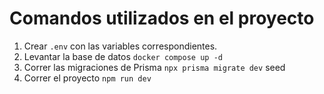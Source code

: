 # Comandos utilizados en el proyecto

1. Crear `.env` con las variables correspondientes.
2. Levantar la base de datos `docker compose up -d`
3. Correr las migraciones de Prisma `npx prisma migrate dev` seed
4. Correr el proyecto `npm run dev`
